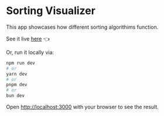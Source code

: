 # Sorting Visualizer

This app showcases how different sorting algorithims function.

See it live [here](https://sortlogansailer.netlify.app/) 👈

Or, run it locally via:

```bash
npm run dev
# or
yarn dev
# or
pnpm dev
# or
bun dev
```

Open [http://localhost:3000](http://localhost:3000) with your browser to see the result.
